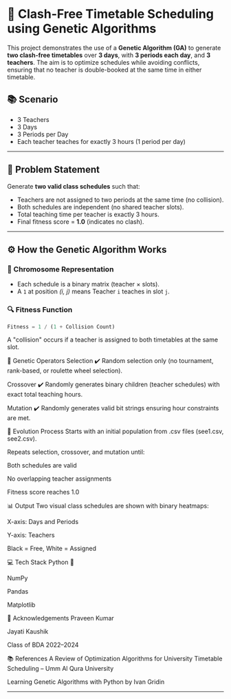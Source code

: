 # 🧬 Clash-Free Timetable Scheduling using Genetic Algorithms

This project demonstrates the use of a **Genetic Algorithm (GA)** to generate **two clash-free timetables** over **3 days**, with **3 periods each day**, and **3 teachers**. The aim is to optimize schedules while avoiding conflicts, ensuring that no teacher is double-booked at the same time in either timetable.

## 📚 Scenario

- 3 Teachers  
- 3 Days  
- 3 Periods per Day  
- Each teacher teaches for exactly 3 hours (1 period per day)  

---

## 🧠 Problem Statement

Generate **two valid class schedules** such that:

- Teachers are not assigned to two periods at the same time (no collision).  
- Both schedules are independent (no shared teacher slots).  
- Total teaching time per teacher is exactly 3 hours.  
- Final fitness score = **1.0** (indicates no clash).  

---

## ⚙️ How the Genetic Algorithm Works

### 📌 Chromosome Representation

- Each schedule is a binary matrix (teacher × slots).  
- A `1` at position *(i, j)* means Teacher `i` teaches in slot `j`.  

### 🔍 Fitness Function

```python
Fitness = 1 / (1 + Collision Count)
```
A "collision" occurs if a teacher is assigned to both timetables at the same slot.

🔁 Genetic Operators
Selection
✔️ Random selection only (no tournament, rank-based, or roulette wheel selection).

Crossover
✔️ Randomly generates binary children (teacher schedules) with exact total teaching hours.

Mutation
✔️ Randomly generates valid bit strings ensuring hour constraints are met.

🔄 Evolution Process
Starts with an initial population from .csv files (see1.csv, see2.csv).

Repeats selection, crossover, and mutation until:

Both schedules are valid

No overlapping teacher assignments

Fitness score reaches 1.0

📊 Output
Two visual class schedules are shown with binary heatmaps:

X-axis: Days and Periods

Y-axis: Teachers

Black = Free, White = Assigned

💻 Tech Stack
Python 🐍

NumPy

Pandas

Matplotlib

🙏 Acknowledgements
Praveen Kumar

Jayati Kaushik

Class of BDA 2022–2024

📚 References
A Review of Optimization Algorithms for University Timetable Scheduling – Umm Al Qura University

Learning Genetic Algorithms with Python by Ivan Gridin

---
